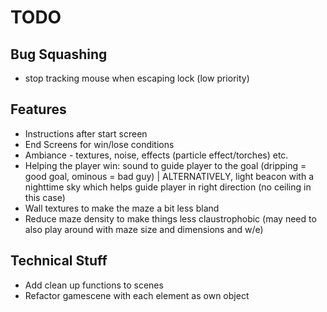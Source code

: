 # TODO

## Bug Squashing

- stop tracking mouse when escaping lock (low priority)

## Features

- Instructions after start screen
- End Screens for win/lose conditions
- Ambiance - textures, noise, effects (particle effect/torches) etc.
- Helping the player win: sound to guide player to the goal (dripping = good goal, ominous = bad guy) | ALTERNATIVELY, light beacon with a nighttime sky which helps guide player in right direction (no ceiling in this case)
- Wall textures to make the maze a bit less bland 
- Reduce maze density to make things less claustrophobic (may need to also play around with maze size and dimensions and w/e)

## Technical Stuff

- Add clean up functions to scenes 
- Refactor gamescene with each element as own object